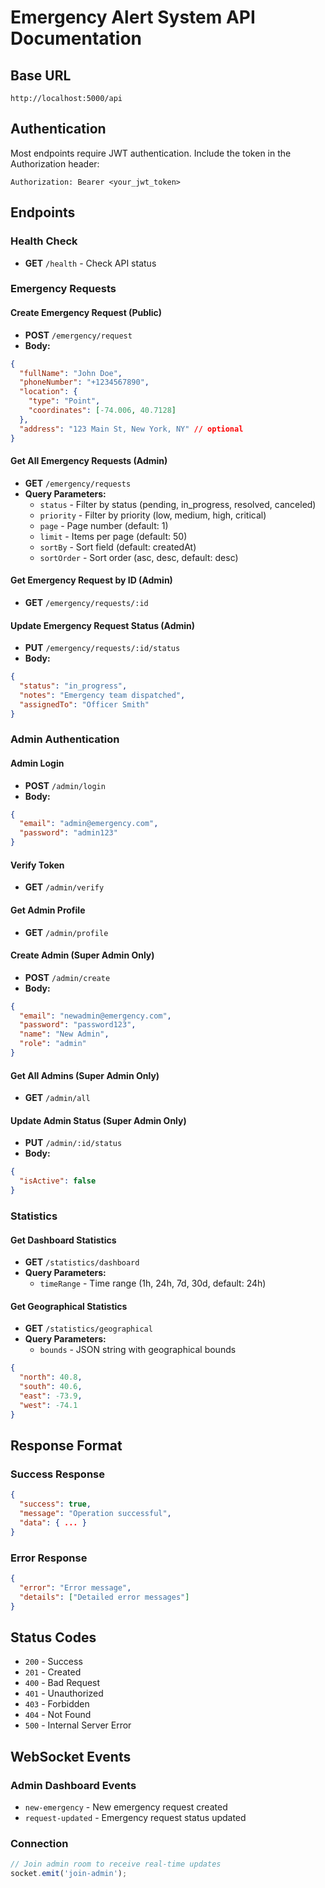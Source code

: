 # Emergency Alert System API Documentation

## Base URL
```
http://localhost:5000/api
```

## Authentication
Most endpoints require JWT authentication. Include the token in the Authorization header:
```
Authorization: Bearer <your_jwt_token>
```

## Endpoints

### Health Check
- **GET** `/health` - Check API status

### Emergency Requests

#### Create Emergency Request (Public)
- **POST** `/emergency/request`
- **Body:**
```json
{
  "fullName": "John Doe",
  "phoneNumber": "+1234567890",
  "location": {
    "type": "Point",
    "coordinates": [-74.006, 40.7128]
  },
  "address": "123 Main St, New York, NY" // optional
}
```

#### Get All Emergency Requests (Admin)
- **GET** `/emergency/requests`
- **Query Parameters:**
  - `status` - Filter by status (pending, in_progress, resolved, canceled)
  - `priority` - Filter by priority (low, medium, high, critical)
  - `page` - Page number (default: 1)
  - `limit` - Items per page (default: 50)
  - `sortBy` - Sort field (default: createdAt)
  - `sortOrder` - Sort order (asc, desc, default: desc)

#### Get Emergency Request by ID (Admin)
- **GET** `/emergency/requests/:id`

#### Update Emergency Request Status (Admin)
- **PUT** `/emergency/requests/:id/status`
- **Body:**
```json
{
  "status": "in_progress",
  "notes": "Emergency team dispatched",
  "assignedTo": "Officer Smith"
}
```

### Admin Authentication

#### Admin Login
- **POST** `/admin/login`
- **Body:**
```json
{
  "email": "admin@emergency.com",
  "password": "admin123"
}
```

#### Verify Token
- **GET** `/admin/verify`

#### Get Admin Profile
- **GET** `/admin/profile`

#### Create Admin (Super Admin Only)
- **POST** `/admin/create`
- **Body:**
```json
{
  "email": "newadmin@emergency.com",
  "password": "password123",
  "name": "New Admin",
  "role": "admin"
}
```

#### Get All Admins (Super Admin Only)
- **GET** `/admin/all`

#### Update Admin Status (Super Admin Only)
- **PUT** `/admin/:id/status`
- **Body:**
```json
{
  "isActive": false
}
```

### Statistics

#### Get Dashboard Statistics
- **GET** `/statistics/dashboard`
- **Query Parameters:**
  - `timeRange` - Time range (1h, 24h, 7d, 30d, default: 24h)

#### Get Geographical Statistics
- **GET** `/statistics/geographical`
- **Query Parameters:**
  - `bounds` - JSON string with geographical bounds
```json
{
  "north": 40.8,
  "south": 40.6,
  "east": -73.9,
  "west": -74.1
}
```

## Response Format

### Success Response
```json
{
  "success": true,
  "message": "Operation successful",
  "data": { ... }
}
```

### Error Response
```json
{
  "error": "Error message",
  "details": ["Detailed error messages"]
}
```

## Status Codes
- `200` - Success
- `201` - Created
- `400` - Bad Request
- `401` - Unauthorized
- `403` - Forbidden
- `404` - Not Found
- `500` - Internal Server Error

## WebSocket Events

### Admin Dashboard Events
- `new-emergency` - New emergency request created
- `request-updated` - Emergency request status updated

### Connection
```javascript
// Join admin room to receive real-time updates
socket.emit('join-admin');
```
